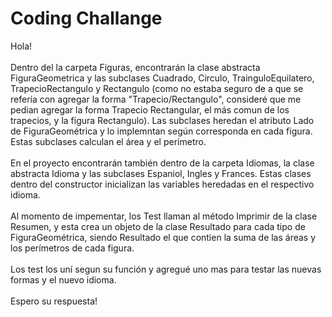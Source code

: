 <h1>Coding Challange</h1>

Hola!<br/><br/>
Dentro del la carpeta Figuras, encontrarán la clase abstracta FiguraGeometrica y las subclases Cuadrado, Circulo, TrainguloEquilatero, TrapecioRectangulo y Rectangulo (como no estaba seguro de a que se refería con agregar la forma "Trapecio/Rectangulo", consideré que me pedian agregar la forma Trapecio Rectangular, el más comun de los trapecios, y la figura Rectangulo). Las subclases heredan el atributo Lado de FiguraGeométrica y lo implemntan según corresponda en cada figura. Estas subclases calculan el área y el perímetro.<br/><br/>
En el proyecto encontrarán también dentro de la carpeta Idiomas, la clase abstracta Idioma y las subclases Espaniol, Ingles y Frances. Estas clases dentro del constructor inicializan las variables heredadas en el respectivo idioma.<br/><br/>
Al momento de impementar, los Test llaman al método Imprimir de la clase Resumen, y esta crea un objeto de la clase Resultado para cada tipo de FiguraGeométrica, siendo Resultado el que contien la suma de las áreas y los perímetros de cada figura.<br/><br/>
Los test los uní segun su función y agregué uno mas para testar las nuevas formas y el nuevo idioma.<br/><br/>
Espero su respuesta!
